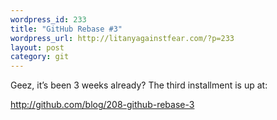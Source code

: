 ```yaml
--- 
wordpress_id: 233
title: "GitHub Rebase #3"
wordpress_url: http://litanyagainstfear.com/?p=233
layout: post
category: git
---
```


Geez, it’s been 3 weeks already? The third installment is up at:

<a href="http://github.com/blog/208-github-rebase-3">http://github.com/blog/208-github-rebase-3</a>
